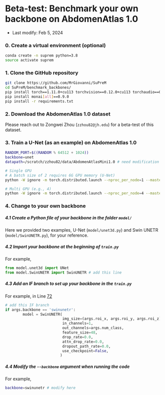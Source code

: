 # Beta-test: Benchmark your own backbone on AbdomenAtlas 1.0

- Last modify: Feb 5, 2024

### 0. Create a virtual environment (optional)

```bash
conda create -n suprem python=3.8
source activate suprem
```

### 1. Clone the GitHub repository

```bash
git clone https://github.com/MrGiovanni/SuPreM
cd SuPreM/benchmark_backbones/
pip install torch==1.11.0+cu113 torchvision==0.12.0+cu113 torchaudio==0.11.0 --extra-index-url https://download.pytorch.org/whl/cu113
pip install monai[all]==0.9.0
pip install -r requirements.txt
```

### 2. Download the AbdomenAtlas 1.0 dataset

Please reach out to Zongwei Zhou (`zzhou82@jh.edu`) for a beta-test of this dataset.

### 3. Train a U-Net (as an example) on AbdomenAtlas 1.0

```bash
RANDOM_PORT=$((RANDOM % 64512 + 1024))
backbone=unet
datapath=/scratch/zzhou82/data/AbdomenAtlasMini1.0 # need modification

# Single GPU
# A batch size of 2 requires 6G GPU memory (U-Net)
python -W ignore -m torch.distributed.launch --nproc_per_node=1 --master_port=$RANDOM_PORT train.py --dist  --data_root_path $datapath --num_workers 12 --log_name AbdomenAtlas1.0.$backbone --backbone $backbone --lr 1e-4 --warmup_epoch 20 --batch_size 2 --max_epoch 800 --cache_dataset

# Multi GPU (e.g., 4)
python -W ignore -m torch.distributed.launch --nproc_per_node=4 --master_port=$RANDOM_PORT train.py --dist  --data_root_path $datapath --num_workers 12 --log_name AbdomenAtlas1.0.$backbone --backbone $backbone --lr 1e-4 --warmup_epoch 20 --batch_size 2 --max_epoch 800 --cache_dataset
```

### 4. Change to your own backbone

##### 4.1 Create a Python file of your backbone in the folder `model/`

Here we provided two examples, U-Net (`model/unet3d.py`) and Swin UNETR (`model/SwinUNETR.py`), for your reference.

##### 4.2 Import your backbone at the beginning of `train.py`

For example,
```python
from model.unet3d import UNet
from model.SwinUNETR import SwinUNETR # add this line
```

##### 4.3 Add an IF branch to set up your backbone in the `train.py`

For example, in Line [72](https://github.com/MrGiovanni/SuPreM/blob/fef9725c86d39caed2d79bcca0a69683c847b00f/benchmark_backbones/train.py#L72)
```python
# add this IF branch
if args.backbone == 'swinunetr':
        model = SwinUNETR(
                          img_size=(args.roi_x, args.roi_y, args.roi_z),
                          in_channels=1,
                          out_channels=args.num_class,
                          feature_size=48,
                          drop_rate=0.0,
                          attn_drop_rate=0.0,
                          dropout_path_rate=0.0,
                          use_checkpoint=False,
                         )
```

##### 4.4 Modify the `--backbone` argument when running the code

For example,
```bash
backbone=swinunetr # modify here
```
